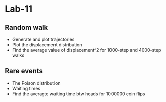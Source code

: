 # Lab-11## Random walk* Generate and plot trajectories* Plot the displacement distribution* Find the average value of displacement^2 for 1000-step and 4000-step walks## Rare events* The Poison distribution* Waiting times* Find the averagte waiting time btw heads for 1000000 coin flips